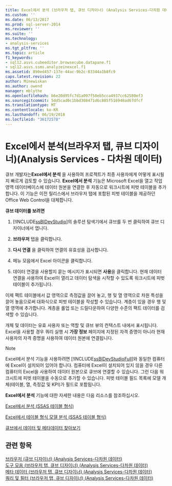 ```yaml
---
title: Excel에서 분석 (브라우저 탭, 큐브 디자이너) (Analysis Services-다차원 데이터) | Microsoft Docs
ms.custom: ''
ms.date: 06/13/2017
ms.prod: sql-server-2014
ms.reviewer: ''
ms.suite: ''
ms.technology:
- analysis-services
ms.tgt_pltfrm: ''
ms.topic: article
f1_keywords:
- sql12.asvs.cubeeditor.browsecube.datapane.f1
- sql12.asvs.ssms.analyzeinexcel.f1
ms.assetid: 890ed457-137e-44ac-9b2c-83344a1b8fc9
caps.latest.revision: 22
author: Minewiskan
ms.author: owend
manager: mblythe
ms.openlocfilehash: b6e20d95fc7d1a097f50eb5cca4937cc62580ef3
ms.sourcegitcommit: 5dd5cad0c1bbd308471d6c885f516948ad67dfcf
ms.translationtype: MT
ms.contentlocale: ko-KR
ms.lasthandoff: 06/19/2018
ms.locfileid: "36172578"
---
```

# <a name="analyze-in-excel-browser-tab-cube-designer-analysis-services---multidimensional-data"></a>Excel에서 분석(브라우저 탭, 큐브 디자이너)(Analysis Services - 다차원 데이터)
  큐브 개발자는**Excel에서 분석** 을 사용하여 프로젝트가 최종 사용자에게 어떻게 표시될지 빠르게 검토할 수 있습니다. **Excel에서 분석** 기능은 Microsoft Excel을 열고 작업 영역 데이터베이스에 데이터 원본을 연결한 후 자동으로 워크시트에 피벗 테이블을 추가합니다. 이 기능은 이전 릴리스에서 브라우저 탭에 포함된 피벗 테이블을 제공하던 Office Web Control을 대체합니다.  
  
 **큐브 데이터를 보려면**  
  
1.  [!INCLUDE[ssBIDevStudio](../includes/ssbidevstudio-md.md)]의 솔루션 탐색기에서 큐브를 두 번 클릭하여 큐브 디자이너에서 엽니다.  
  
2.  **브라우저** 탭을 클릭합니다.  
  
3.  **다시 연결** 을 클릭하여 연결의 유효성을 검사합니다.  
  
4.  메뉴 모음에서 Excel 아이콘을 클릭합니다.  
  
5.  데이터 연결을 사용할지 묻는 메시지가 표시되면 **사용**을 클릭합니다. 현재 데이터 연결을 사용하여 Excel이 열리고 데이터 탐색을 시작할 수 있도록 워크시트에 피벗 테이블이 추가됩니다.  
  
 이제 팩트 테이블에서 값 영역으로 측정값을 끌어 놓고, 행 및 열 영역으로 차원 특성을 끌어 놓음으로써 대화식으로 피벗 테이블을 작성할 수 있습니다. 계층이 있을 경우 행 및 열 영역에 추가합니다. 계층을 롤업 또는 드릴다운하여 다양한 수준의 팩트 데이터를 검색할 수 있습니다.  
  
 개체 및 데이터는 유효 사용자 또는 역할 및 큐브 뷰의 컨텍스트 내에서 표시됩니다. Excel을 사용할 경우 쿼리 실행 시 **가장 정보** 페이지에 지정된 자격 증명이 아니라 현재 사용자의 자격 증명을 사용하여 데이터 원본에 연결됩니다.  
  
> [!NOTE]  
>  Excel에서 분석 기능을 사용하려면 [!INCLUDE[ssBIDevStudioFull](../includes/ssbidevstudiofull-md.md)]와 동일한 컴퓨터에 Excel이 설치되어 있어야 합니다. 컴퓨터에 Excel이 설치되어 있지 않을 경우 다른 컴퓨터의 Excel을 사용하여 데이터 원본으로 큐브에 연결할 수 있습니다. 그런 다음 워크시트에 피벗 테이블을 수동으로 추가할 수 있습니다. 피벗 테이블 필드 목록에 모델 개체(테이블, 열, 측정값 및 KPI)가 필드로 포함됩니다.  
  
 **Excel에서 분석** 기능에 대한 자세한 내용은 다음 리소스를 참조하십시오.  
  
 [Excel에서 분석 &#40;SSAS 테이블 형식&#41;](tabular-models/analyze-in-excel-ssas-tabular.md)  
  
 [Excel에서 테이블 형식 모델 분석 &#40;SSAS 테이블 형식&#41;](tabular-models/analyze-a-tabular-model-in-excel-ssas-tabular.md)  
  
 [큐브에서 데이터 및 메타데이터 찾아보기](multidimensional-models/browse-data-and-metadata-in-cube.md)  
  
## <a name="see-also"></a>관련 항목  
 [브라우저 &#40;큐브 디자이너&#41; &#40;Analysis Services-다차원 데이터&#41;](browser-cube-designer-analysis-services-multidimensional-data.md)   
 [도구 모음 &#40;브라우저 탭, 큐브 디자이너&#41; &#40;Analysis Services-다차원 데이터&#41;](toolbar-browser-tab-cube-designer-analysis-services-multidimensional-data.md)   
 [메타 데이터 &#40;브라우저 탭, 큐브 디자이너&#41; &#40;Analysis Services-다차원 데이터&#41;](metadata-browser-tab-cube-designer-analysis-services-multidimensional-data.md)   
 [쿼리 및 필터 &#40;브라우저 탭, 큐브 디자이너&#41; &#40;Analysis Services-다차원 데이터&#41;](query-filter-browser-cube-designer-analysis-services-multidimensional-data.md)  
  
  